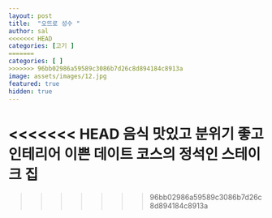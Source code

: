 ```yaml
---
layout: post
title:  "오뜨로 성수 "
author: sal
<<<<<<< HEAD
categories: [고기 ]
=======
categories: [ ]
>>>>>>> 96bb02986a59589c3086b7d26c8d894184c8913a
image: assets/images/12.jpg
featured: true
hidden: true
---
```

<<<<<<< HEAD
음식 맛있고 분위기 좋고 인테리어 이쁜 데이트 코스의 정석인 스테이크 집
=======
>>>>>>> 96bb02986a59589c3086b7d26c8d894184c8913a
